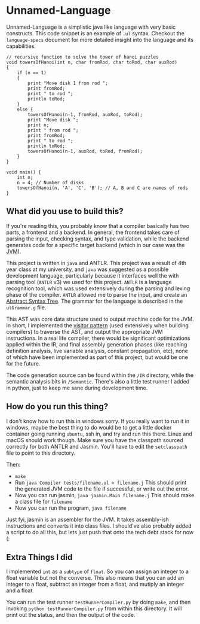 # Unnamed-Language

Unnamed-Language is a simplistic java like language with very basic constructs.
This code snippet is an example of `.ul` syntax. Checkout the `language-specs` 
document for more detailed insight into the language and its capabilities.

```
// recursive function to solve the tower of hanoi puzzles
void towersOfHanoi(int n, char fromRod, char toRod, char auxRod)
{
	if (n == 1)
	{
		print "Move disk 1 from rod ";
		print fromRod;
		print " to rod ";
		println toRod;
	}
	else {
		towersOfHanoi(n-1, fromRod, auxRod, toRod);
		print "Move disk ";
		print n;
		print " from rod ";
		print fromRod;
		print " to rod ";
		println toRod;
		towersOfHanoi(n-1, auxRod, toRod, fromRod);
	}
}

void main() {
    int n;
	n = 4; // Number of disks
	towersOfHanoi(n, 'A', 'C', 'B'); // A, B and C are names of rods
}
```

## What did you use to build this?

If you're reading this, you probably know that a compiler basically has two parts, a frontend and a backend.
In general, the frontend takes care of parsing the input, checking syntax, and type validation, while the
backend generates code for a specific target backend (which in our case was the [JVM](https://en.wikipedia.org/wiki/Java_virtual_machine)).

This project is written in `java` and ANTLR. This project was a result of 4th year class at my university, and `java` was suggested as a possible development language, particularly because it interfaces well the with parsing tool (`ANTLR` v3) we used for this project. `ANTLR` is a language recognition tool, which was used extensively during the parsing and lexing phase of the compiler. `ANTLR` allowed me to parse the input, and create an [Abstract Syntax Tree](https://en.wikipedia.org/wiki/Abstract_syntax_tree). The grammar for the language is described in the `ulGrammar.g` file. 

This AST was core data structure used to output machine code for the JVM. In short, I implemented the [visitor pattern](https://en.wikipedia.org/wiki/Visitor_pattern) (used extensively when building compilers) to traverse
the AST, and output the appropriate JVM instructions. In a real life compiler, there would be significant optimizations applied within the IR, and final assembly generation phases (like reaching definition analysis, live variable analysis, constant propagation, etc), none of which have been implemented as part of this project, but would be one for the future. 

The code generation source can be found within the  `/IR` directory, while the semantic analysis bits in `/Semantic`. There's also a little test runner I added in python, just to keep me sane during development time.

## How do you run this thing?

I don't know how to run this in windows sorry. If you really want to run it in windows, maybe the best thing
to do would be to get a little docker container going running `ubuntu`, ssh in, and try and run this there.
Linux and macOS should work though. Make sure you have the classpath sourced correctly for both ANTLR and Jasmin. You'll have to edit the `setclasspath` file to point to this directory.

Then:
-  `make`
- Run `java Compiler tests/filename.ul > filename.j`
This should print the generated JVM code to the file if successful, or write out the error. 
- Now you can run jasmin, `java jasmin.Main filename.j`
This should make a class file for `filename`
- Now you can run the program, `java filename`


Just fyi, jasmin is an assembler for the JVM. It takes assembly-ish instructions and converts it into class files. I should've also probably added a script to do all this, but lets just push that onto the tech debt stack for now (:

## Extra Things I did

I implemented `int` as a `subtype` of `float`. So you can assign an integer to a float variable but not the converse. This also means that you can add an integer to a float, subtract an integer from a float, and mutiply an integer and a float. 

You can run the test runner `testRunnerCompiler.py` by doing `make`, and then invoking `python testRunnerCompiler.py` from within this directory.
It will print out the status, and then the output of the code.